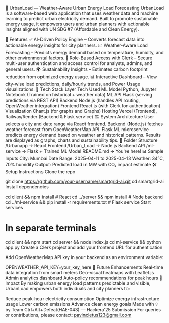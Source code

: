 🔋 UrbanLoad — Weather-Aware Urban Energy Load Forecasting
UrbanLoad is a software-based web application that uses weather data and machine learning to predict urban electricity demand. Built to promote sustainable energy usage, it empowers users and urban planners with actionable insights aligned with UN SDG #7 (Affordable and Clean Energy).

🚀 Features
✅ AI-Driven Policy Engine – Converts forecast data into actionable energy insights for city planners.
📈 Weather-Aware Load Forecasting – Predicts energy demand based on temperature, humidity, and other environmental factors.
🔐 Role-Based Access with Clerk – Secure multi-user authentication and access control for analysts, admins, and general users.
🌍 Sustainability Insights – Estimates carbon footprint reduction from optimized energy usage.
📊 Interactive Dashboard – View city-wise load predictions, daily/hourly trends, and Power Usage visualizations.
🧠 Tech Stack
Layer Tech Used
ML Model Python, Jupyter Notebook (Trained on historical + weather data)
ML API Flask (serving predictions via REST API)
Backend Node.js (handles API routing, OpenWeather integration)
Frontend React.js (with Clerk for authentication)
Visualization Chart.js (for graphs and Graphs)
Hosting Vercel (Frontend), Railway/Render (Backend & Flask service)
🏗️ System Architecture
User selects a city and date range via React frontend.
Backend (Node.js) fetches weather forecast from OpenWeatherMap API.
Flask ML microservice predicts energy demand based on weather and historical patterns.
Results are displayed as graphs, charts and sustainability tips.
📂 Folder Structure
/Urbanapp → React Frontend
/Urban_Load → Node.js Backend API
/ml-service → Flask + Trained ML Model
README.md → You're here!
📊 Sample Inputs
City: Mumbai
Date Range: 2025-04-11 to 2025-04-13
Weather: 34°C, 70% humidity
Output: Predicted load in MW with CO₂ impact estimate
🛠️ Setup Instructions
Clone the repo

git clone https://github.com/your-username/smartgrid-ai.git
cd smartgrid-ai
Install dependencies

cd client && npm install # React
cd ../server && npm install # Node backend
cd ../ml-service && pip install -r requirements.txt # Flask service
Start services

# In separate terminals

cd client && npm start
cd server && node index.js
cd ml-service && python app.py
Create a Clerk project and add your frontend URL for authentication

Add OpenWeatherMap API key in your backend as an environment variable:

OPENWEATHER_API_KEY=your_key_here
🧪 Future Enhancements
Real-time data integration from smart meters
Geo-visual heatmaps with Leaflet.js
Admin analytics dashboard
Auto-policy recommendations for peak hours
🌱 Impact
By making urban energy load patterns predictable and visible, UrbanLoad empowers both individuals and city planners to:

Reduce peak-hour electricity consumption
Optimize energy infrastructure usage
Lower carbon emissions
Advance clean energy goals
Made with 💡 by Team Ctrl+Alt+Defeat(HAE-043) — Hackera'25 Submission
For queries or contributions, please contact: pavincletus123@gmail.com
